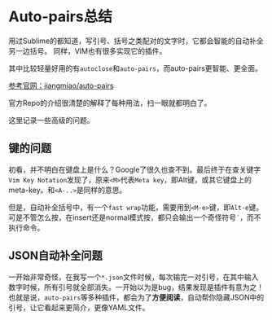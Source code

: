 # Auto-pairs总结

用过Sublime的都知道，写引号、括号之类配对的文字时，它都会智能的自动补全另一边括号。
同样，VIM也有很多实现它的插件。

其中比较轻量好用的有`autoclose`和`auto-pairs`，而auto-pairs更智能、更全面。

[参考官网：jiangmiao/auto-pairs](https://github.com/jiangmiao/auto-pairs)

官方Repo的介绍很清楚的解释了每种用法，扫一眼就都明白了。

这里记录一些高级的问题。


## <M-e>键的问题

初看，并不明白<M>在键盘上是什么？Google了很久也查不到。最后终于在查关键字`Vim Key Notation`发现了，原来`<M>`代表`Meta key`，即Alt键，或其它键盘上的meta-key。和`<A-..>`是同样的意思。

但是，自动补全括号中，有一个`fast wrap`功能，需要用到`<M-e>`键，即`Alt-e`键。可是不管怎么按，在insert还是normal模式按，都只会输出一个奇怪符号`´`，而不执行命令。


## JSON自动补全问题

一开始非常奇怪，在我写一个`*.json`文件时候，每次输完一对引号，在其中输入数字时候，所有引号就全部消失。一开始以为是bug，结果发现是插件有意为之！
也就是说，`auto-pairs`等多种插件，都会为了**方便阅读**，自动帮你隐藏JSON中的引号，让它看起来更简介，更像YAML文件。
